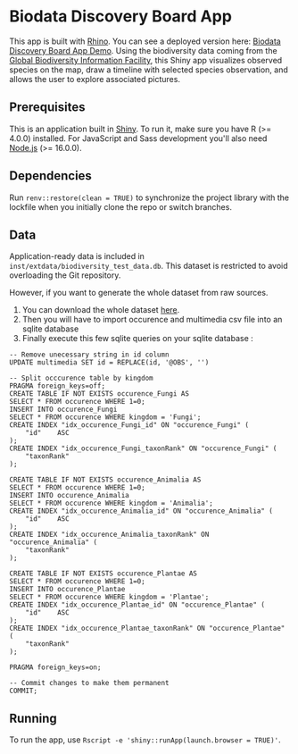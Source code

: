# Biodata Discovery Board App

This app is built with [Rhino](https://github.com/Appsilon/rhino).
You can see a deployed version here: 
[Biodata Discovery Board App Demo](https://omicsverse.fr/app/appsilon-homework).
Using the biodiversity data coming from the [Global Biodiversity Information Facility](https://www.gbif.org/occurrence/search?dataset_key=8a863029-f435-446a-821e-275f4f641165&month=1), this Shiny app visualizes observed species on the map, draw a timeline with selected species observation, and allows the user to explore associated pictures. 

## Prerequisites
This is an application built in [Shiny](https://shiny.rstudio.com/).
To run it, make sure you have R (>= 4.0.0) installed.
For JavaScript and Sass development you'll also need
[Node.js](https://nodejs.org/en/download/) (>= 16.0.0).

## Dependencies
Run `renv::restore(clean = TRUE)` to synchronize the project library with the lockfile
when you initially clone the repo or switch branches.

## Data
Application-ready data is included in `inst/extdata/biodiversity_test_data.db`. This dataset is restricted to avoid overloading the Git repository. <br/>

However, if you want to generate the whole dataset from raw sources. 

1. You can download the whole dataset [here](https://drive.usercontent.google.com/download?id=1l1ymMg-K_xLriFv1b8MgddH851d6n2sU&export=download&authuser=0&confirm=t&uuid=625527a1-37d8-42f2-bc52-5e094e7d3075&at=APZUnTW4MHTH-1FtcVJNpIiFYF5O%3A1710337610936). 
2. Then you will have to import occurence and multimedia csv file into an sqlite database
3. Finally execute this few sqlite queries on your sqlite database : 

```
-- Remove unecessary string in id column 
UPDATE multimedia SET id = REPLACE(id, '@OBS', '')

-- Split occcurence table by kingdom
PRAGMA foreign_keys=off;
CREATE TABLE IF NOT EXISTS occurence_Fungi AS
SELECT * FROM occurence WHERE 1=0;
INSERT INTO occurence_Fungi
SELECT * FROM occurence WHERE kingdom = 'Fungi';
CREATE INDEX "idx_occurence_Fungi_id" ON "occurence_Fungi" (
	"id"	ASC
);
CREATE INDEX "idx_occurence_Fungi_taxonRank" ON "occurence_Fungi" (
	"taxonRank"
);

CREATE TABLE IF NOT EXISTS occurence_Animalia AS
SELECT * FROM occurence WHERE 1=0;
INSERT INTO occurence_Animalia
SELECT * FROM occurence WHERE kingdom = 'Animalia';
CREATE INDEX "idx_occurence_Animalia_id" ON "occurence_Animalia" (
	"id"	ASC
);
CREATE INDEX "idx_occurence_Animalia_taxonRank" ON "occurence_Animalia" (
	"taxonRank"
);

CREATE TABLE IF NOT EXISTS occurence_Plantae AS
SELECT * FROM occurence WHERE 1=0;
INSERT INTO occurence_Plantae
SELECT * FROM occurence WHERE kingdom = 'Plantae';
CREATE INDEX "idx_occurence_Plantae_id" ON "occurence_Plantae" (
	"id"	ASC
);
CREATE INDEX "idx_occurence_Plantae_taxonRank" ON "occurence_Plantae" (
	"taxonRank"
);

PRAGMA foreign_keys=on;

-- Commit changes to make them permanent
COMMIT;
```

## Running
To run the app, use `Rscript -e 'shiny::runApp(launch.browser = TRUE)'`.
